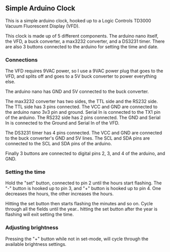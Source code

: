 ## Simple Arduino Clock

This is a simple arduino clock, hooked up to a Logic Controls TD3000 Vacuum
Fluorescent Display (VFD).

This clock is made up of 5 different components.  The arduino nano itself, the
VFD, a buck converter, a max3232 converter, and a DS3231 timer.  There are
also 3 buttons connected to the arduino for setting the time and date.

### Connections

The VFD requires 9VAC power, so I use a 9VAC power plug that goes to the VFD,
and splits off and goes to a 5V buck converter to power everything else.

The arduino nano has GND and 5V connected to the buck converter.

The max3232 converter has two sides, the TTL side and the RS232 side.  The TTL
side has 3 pins connected.  The VCC and GND are connected to the arduino nano
3v3 pin and ground.  Serial In is connected to the TX1 pin of the arduino.
The RS232 side has 2 pins connected.  The GND and Serial In is connected
to the Ground and Serial In of the VFD.

The DS3231 timer has 4 pins connected.  The VCC and GND are connected to the
buck converter's GND and 5V lines.  The SCL and SDA pins are connected to the
SCL and SDA pins of the arduino.

Finally 3 buttons are connected to digital pins 2, 3, and 4 of the arduino, and GND.

### Setting the time

Hold the "set" button, connected to pin 2 until the hours start flashing.
The "-" button is hooked up to pin 3, and "+" button is hooked up to pin 4.
One decreases the hours, the other increases the hours.

Hitting the set button then starts flashing the minutes and so on.
Cycle through all the fields until the year.. hitting the set button after
the year is flashing will exit setting the time.

### Adjusting brightness

Pressing the "+" button while not in set-mode, will cycle through the available
brightness settings.
